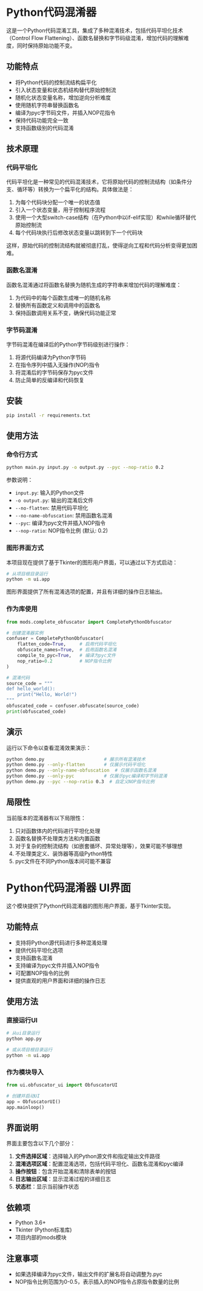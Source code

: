 # Python代码混淆器

这是一个Python代码混淆工具，集成了多种混淆技术，包括代码平坦化技术（Control Flow Flattening）、函数名替换和字节码级混淆，增加代码的理解难度，同时保持原始功能不变。

## 功能特点

- 将Python代码的控制流结构扁平化
- 引入状态变量和状态机结构替代原始控制流
- 随机化状态变量名称，增加逆向分析难度
- 使用随机字符串替换函数名
- 编译为pyc字节码文件，并插入NOP花指令
- 保持代码功能完全一致
- 支持函数级别的代码混淆

## 技术原理

### 代码平坦化

代码平坦化是一种常见的代码混淆技术，它将原始代码的控制流结构（如条件分支、循环等）转换为一个扁平化的结构。具体做法是：

1. 为每个代码块分配一个唯一的状态值
2. 引入一个状态变量，用于控制程序流程
3. 使用一个大型switch-case结构（在Python中以if-elif实现）和while循环替代原始控制流
4. 每个代码块执行后修改状态变量以跳转到下一个代码块

这样，原始代码的控制流结构就被彻底打乱，使得逆向工程和代码分析变得更加困难。

### 函数名混淆

函数名混淆通过将函数名替换为随机生成的字符串来增加代码的理解难度：

1. 为代码中的每个函数生成唯一的随机名称
2. 替换所有函数定义和调用中的函数名
3. 保持函数调用关系不变，确保代码功能正常

### 字节码混淆

字节码混淆在编译后的Python字节码级别进行操作：

1. 将源代码编译为Python字节码
2. 在指令序列中插入无操作(NOP)指令
3. 将混淆后的字节码保存为pyc文件
4. 防止简单的反编译和代码恢复

## 安装

```bash
pip install -r requirements.txt
```

## 使用方法

### 命令行方式

```bash
python main.py input.py -o output.py --pyc --nop-ratio 0.2
```

参数说明：
- `input.py`: 输入的Python文件
- `-o output.py`: 输出的混淆后文件
- `--no-flatten`: 禁用代码平坦化
- `--no-name-obfuscation`: 禁用函数名混淆
- `--pyc`: 编译为pyc文件并插入NOP指令
- `--nop-ratio`: NOP指令比例 (默认: 0.2)

### 图形界面方式

本项目现在提供了基于Tkinter的图形用户界面，可以通过以下方式启动：

```bash
# 从项目根目录运行
python -m ui.app
```

图形界面提供了所有混淆选项的配置，并且有详细的操作日志输出。

### 作为库使用

```python
from mods.complete_obfuscator import CompletePythonObfuscator

# 创建混淆器实例
confuser = CompletePythonObfuscator(
    flatten_code=True,     # 启用代码平坦化
    obfuscate_names=True,  # 启用函数名混淆
    compile_to_pyc=True,   # 编译为pyc文件
    nop_ratio=0.2          # NOP指令比例
)

# 混淆代码
source_code = """
def hello_world():
    print("Hello, World!")
"""
obfuscated_code = confuser.obfuscate(source_code)
print(obfuscated_code)
```

## 演示

运行以下命令以查看混淆效果演示：

```bash
python demo.py                      # 展示所有混淆技术
python demo.py --only-flatten       # 仅展示代码平坦化
python demo.py --only-name-obfuscation  # 仅展示函数名混淆
python demo.py --only-pyc           # 仅展示pyc编译和字节码混淆
python demo.py --pyc --nop-ratio 0.3  # 自定义NOP指令比例
```

## 局限性

当前版本的混淆器有以下局限性：

1. 只对函数体内的代码进行平坦化处理
2. 函数名替换不处理类方法和内置函数
3. 对于复杂的控制流结构（如嵌套循环、异常处理等），效果可能不够理想
4. 不处理类定义、装饰器等高级Python特性
5. pyc文件在不同Python版本间可能不兼容

# Python代码混淆器 UI界面

这个模块提供了Python代码混淆器的图形用户界面，基于Tkinter实现。

## 功能特点

- 支持将Python源代码进行多种混淆处理
- 提供代码平坦化选项
- 支持函数名混淆
- 支持编译为pyc文件并插入NOP指令
- 可配置NOP指令的比例
- 提供直观的用户界面和详细的操作日志

## 使用方法

### 直接运行UI

```bash
# 从ui目录运行
python app.py

# 或从项目根目录运行
python -m ui.app
```

### 作为模块导入

```python
from ui.obfuscator_ui import ObfuscatorUI

# 创建并启动UI
app = ObfuscatorUI()
app.mainloop()
```

## 界面说明

界面主要包含以下几个部分：

1. **文件选择区域**：选择输入的Python源文件和指定输出文件路径
2. **混淆选项区域**：配置混淆选项，包括代码平坦化、函数名混淆和pyc编译
3. **操作按钮**：包含开始混淆和清除表单的按钮
4. **日志输出区域**：显示混淆过程的详细日志
5. **状态栏**：显示当前操作状态

## 依赖项

- Python 3.6+
- Tkinter (Python标准库)
- 项目内部的mods模块

## 注意事项

- 如果选择编译为pyc文件，输出文件的扩展名将自动调整为.pyc
- NOP指令比例范围为0-0.5，表示插入的NOP指令占原指令数量的比例 